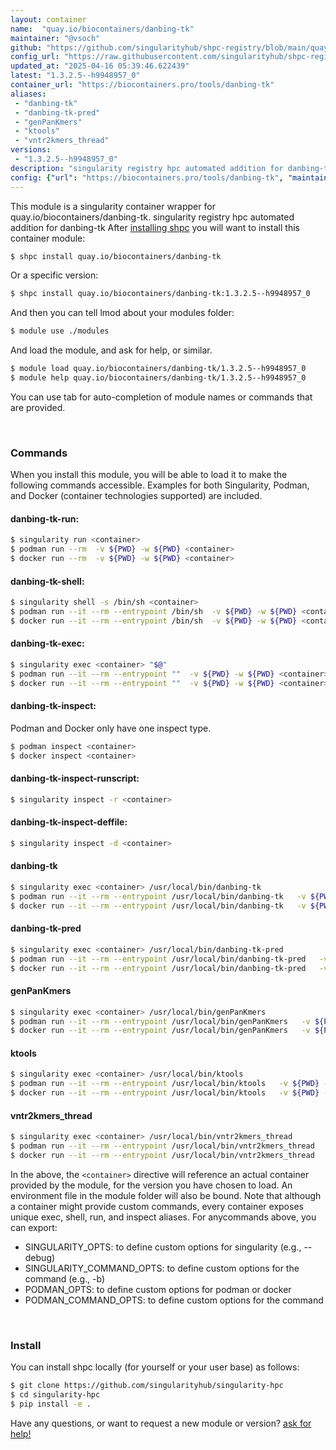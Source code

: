 ```yaml
---
layout: container
name:  "quay.io/biocontainers/danbing-tk"
maintainer: "@vsoch"
github: "https://github.com/singularityhub/shpc-registry/blob/main/quay.io/biocontainers/danbing-tk/container.yaml"
config_url: "https://raw.githubusercontent.com/singularityhub/shpc-registry/main/quay.io/biocontainers/danbing-tk/container.yaml"
updated_at: "2025-04-16 05:39:46.622439"
latest: "1.3.2.5--h9948957_0"
container_url: "https://biocontainers.pro/tools/danbing-tk"
aliases:
 - "danbing-tk"
 - "danbing-tk-pred"
 - "genPanKmers"
 - "ktools"
 - "vntr2kmers_thread"
versions:
 - "1.3.2.5--h9948957_0"
description: "singularity registry hpc automated addition for danbing-tk"
config: {"url": "https://biocontainers.pro/tools/danbing-tk", "maintainer": "@vsoch", "description": "singularity registry hpc automated addition for danbing-tk", "latest": {"1.3.2.5--h9948957_0": "sha256:abd729a7da90df8c79b94af631fd5127b9ccd25f89a3ad3eb3ef1c731d30aae1"}, "tags": {"1.3.2.5--h9948957_0": "sha256:abd729a7da90df8c79b94af631fd5127b9ccd25f89a3ad3eb3ef1c731d30aae1"}, "docker": "quay.io/biocontainers/danbing-tk", "aliases": {"danbing-tk": "/usr/local/bin/danbing-tk", "danbing-tk-pred": "/usr/local/bin/danbing-tk-pred", "genPanKmers": "/usr/local/bin/genPanKmers", "ktools": "/usr/local/bin/ktools", "vntr2kmers_thread": "/usr/local/bin/vntr2kmers_thread"}}
---
```


This module is a singularity container wrapper for quay.io/biocontainers/danbing-tk.
singularity registry hpc automated addition for danbing-tk
After [installing shpc](#install) you will want to install this container module:


```bash
$ shpc install quay.io/biocontainers/danbing-tk
```

Or a specific version:

```bash
$ shpc install quay.io/biocontainers/danbing-tk:1.3.2.5--h9948957_0
```

And then you can tell lmod about your modules folder:

```bash
$ module use ./modules
```

And load the module, and ask for help, or similar.

```bash
$ module load quay.io/biocontainers/danbing-tk/1.3.2.5--h9948957_0
$ module help quay.io/biocontainers/danbing-tk/1.3.2.5--h9948957_0
```

You can use tab for auto-completion of module names or commands that are provided.

<br>

### Commands

When you install this module, you will be able to load it to make the following commands accessible.
Examples for both Singularity, Podman, and Docker (container technologies supported) are included.

#### danbing-tk-run:

```bash
$ singularity run <container>
$ podman run --rm  -v ${PWD} -w ${PWD} <container>
$ docker run --rm  -v ${PWD} -w ${PWD} <container>
```

#### danbing-tk-shell:

```bash
$ singularity shell -s /bin/sh <container>
$ podman run --it --rm --entrypoint /bin/sh  -v ${PWD} -w ${PWD} <container>
$ docker run --it --rm --entrypoint /bin/sh  -v ${PWD} -w ${PWD} <container>
```

#### danbing-tk-exec:

```bash
$ singularity exec <container> "$@"
$ podman run --it --rm --entrypoint ""  -v ${PWD} -w ${PWD} <container> "$@"
$ docker run --it --rm --entrypoint ""  -v ${PWD} -w ${PWD} <container> "$@"
```

#### danbing-tk-inspect:

Podman and Docker only have one inspect type.

```bash
$ podman inspect <container>
$ docker inspect <container>
```

#### danbing-tk-inspect-runscript:

```bash
$ singularity inspect -r <container>
```

#### danbing-tk-inspect-deffile:

```bash
$ singularity inspect -d <container>
```


#### danbing-tk

```bash
$ singularity exec <container> /usr/local/bin/danbing-tk
$ podman run --it --rm --entrypoint /usr/local/bin/danbing-tk   -v ${PWD} -w ${PWD} <container> -c " $@"
$ docker run --it --rm --entrypoint /usr/local/bin/danbing-tk   -v ${PWD} -w ${PWD} <container> -c " $@"
```


#### danbing-tk-pred

```bash
$ singularity exec <container> /usr/local/bin/danbing-tk-pred
$ podman run --it --rm --entrypoint /usr/local/bin/danbing-tk-pred   -v ${PWD} -w ${PWD} <container> -c " $@"
$ docker run --it --rm --entrypoint /usr/local/bin/danbing-tk-pred   -v ${PWD} -w ${PWD} <container> -c " $@"
```


#### genPanKmers

```bash
$ singularity exec <container> /usr/local/bin/genPanKmers
$ podman run --it --rm --entrypoint /usr/local/bin/genPanKmers   -v ${PWD} -w ${PWD} <container> -c " $@"
$ docker run --it --rm --entrypoint /usr/local/bin/genPanKmers   -v ${PWD} -w ${PWD} <container> -c " $@"
```


#### ktools

```bash
$ singularity exec <container> /usr/local/bin/ktools
$ podman run --it --rm --entrypoint /usr/local/bin/ktools   -v ${PWD} -w ${PWD} <container> -c " $@"
$ docker run --it --rm --entrypoint /usr/local/bin/ktools   -v ${PWD} -w ${PWD} <container> -c " $@"
```


#### vntr2kmers_thread

```bash
$ singularity exec <container> /usr/local/bin/vntr2kmers_thread
$ podman run --it --rm --entrypoint /usr/local/bin/vntr2kmers_thread   -v ${PWD} -w ${PWD} <container> -c " $@"
$ docker run --it --rm --entrypoint /usr/local/bin/vntr2kmers_thread   -v ${PWD} -w ${PWD} <container> -c " $@"
```



In the above, the `<container>` directive will reference an actual container provided
by the module, for the version you have chosen to load. An environment file in the
module folder will also be bound. Note that although a container
might provide custom commands, every container exposes unique exec, shell, run, and
inspect aliases. For anycommands above, you can export:

 - SINGULARITY_OPTS: to define custom options for singularity (e.g., --debug)
 - SINGULARITY_COMMAND_OPTS: to define custom options for the command (e.g., -b)
 - PODMAN_OPTS: to define custom options for podman or docker
 - PODMAN_COMMAND_OPTS: to define custom options for the command

<br>

### Install

You can install shpc locally (for yourself or your user base) as follows:

```bash
$ git clone https://github.com/singularityhub/singularity-hpc
$ cd singularity-hpc
$ pip install -e .
```

Have any questions, or want to request a new module or version? [ask for help!](https://github.com/singularityhub/singularity-hpc/issues)
